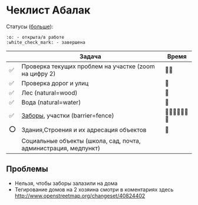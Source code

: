 # Чеклист Абалак

Статусы ([больше](http://www.webpagefx.com/tools/emoji-cheat-sheet/)):

```
:o: - открыта/в работе
:white_check_mark: - завершена
```

|        | Задача | Время |
|--------|--------|-------|
:white_check_mark: | Проверка текущих проблем на участке (zoom на цифру 2) | :tomato::tomato:
:white_check_mark: | Проверка дорог и улиц | :tomato:
:white_check_mark: | Лес (natural=wood) | :tomato:
:white_check_mark: | Вода (natural=water) | :tomato:
:white_check_mark: | [Заборы](http://wiki.openstreetmap.org/wiki/RU:Key:barrier), участки (barrier=fence) | :tomato::tomato::tomato::tomato::tomato::tomato::tomato:
:o: | Здания,Строения и их адресация объектов | :tomato: |
    | Социальные объекты (школа, сад, почта, администрация, медпункт) |  


## Проблемы

- Нельзя, чтобы заборы залазили на дома
- Тегирование домов на 2 хозяина смотри в коментариях здесь http://www.openstreetmap.org/changeset/40824402
